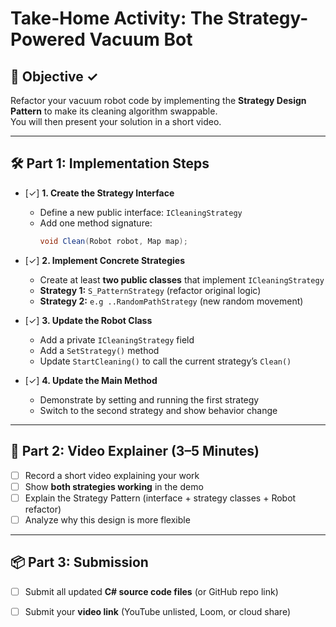#  Take-Home Activity: The Strategy-Powered Vacuum Bot

## 🎯 Objective ✓
Refactor your vacuum robot code by implementing the **Strategy Design Pattern** to make its cleaning algorithm swappable.  
You will then present your solution in a short video.

---

## 🛠️ Part 1: Implementation Steps

- [✓] **1. Create the Strategy Interface**
  - Define a new public interface: `ICleaningStrategy`
  - Add one method signature:
    ```csharp
    void Clean(Robot robot, Map map);
    ```

- [✓] **2. Implement Concrete Strategies**
  - Create at least **two public classes** that implement `ICleaningStrategy`
  - **Strategy 1:** `S_PatternStrategy` (refactor original logic)
  - **Strategy 2:** `e.g ..RandomPathStrategy` (new random movement)

- [✓] **3. Update the Robot Class**
  - Add a private `ICleaningStrategy` field
  - Add a `SetStrategy()` method
  - Update `StartCleaning()` to call the current strategy’s `Clean()`

- [✓] **4. Update the Main Method**
  - Demonstrate by setting and running the first strategy
  - Switch to the second strategy and show behavior change

---

## 🎥 Part 2: Video Explainer (3–5 Minutes)

- [ ] Record a short video explaining your work  
- [ ] Show **both strategies working** in the demo  
- [ ] Explain the Strategy Pattern (interface + strategy classes + Robot refactor)  
- [ ] Analyze why this design is more flexible  

---

## 📦 Part 3: Submission

- [ ] Submit all updated **C# source code files** (or GitHub repo link)  
- [ ] Submit your **video link** (YouTube unlisted, Loom, or cloud share)  

